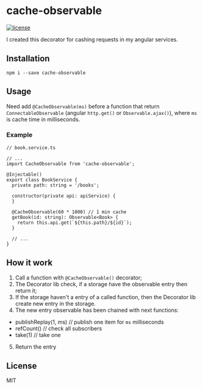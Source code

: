 # cache-observable

[![license](https://img.shields.io/github/license/mashape/apistatus.svg)]()

I created this decorator for cashing requests in my angular services.

## Installation

`npm i --save cache-observable`

## Usage

Need add `@CacheObservable(ms)` before a function that return `ConnectableObservable` (angular `http.get()` or `Observable.ajax()`), where `ms` is cache time in milliseconds.

### Example

```
// book.service.ts

// ...
import CacheObservable from 'cache-observable';

@Injectable()
export class BookService {
  private path: string = '/books';

  constructor(private api: apiService) {
  }

  @CacheObservable(60 * 1000) // 1 min cache
  getBook(id: string): Observable<Book> {
    return this.api.get(`${this.path}/${id}`);
  }

  // ...
}
```

## How it work

1. Call a function with `@CacheObservable()` decorator;
2. The Decorator lib check, if a storage have the observable entry then return it;
3. If the storage haven't a entry of a called function, then the Decorator lib create new entry in the storage.
4. The new entry observable has been chained with next functions:
  * publishReplay(1, ms) // publish one item for `ms` milliseconds
  * refCount() // check all subscribers
  * take(1) // take one
5. Return the entry

## License

MIT